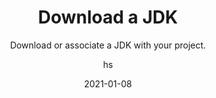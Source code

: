 ---
date: 2021-01-08
title: Download a JDK
technologies: [java]
topics: [interface]
author: hs
subtitle: Download or associate a JDK with your project.
thumbnail: ./thumbnail.png
cardThumbnail: ./card.png
shortVideo:
  poster: ./tip.png
  url: https://youtu.be/D-CGuIAANW0
seealso:
  - title: IntelliJ IDEA Help - SDKs
    href: https://www.jetbrains.com/help/idea/sdk.html
leadin: |
  You can use the New Project Wizard to configure existing JDKs, or download new ones from different vendors.

---